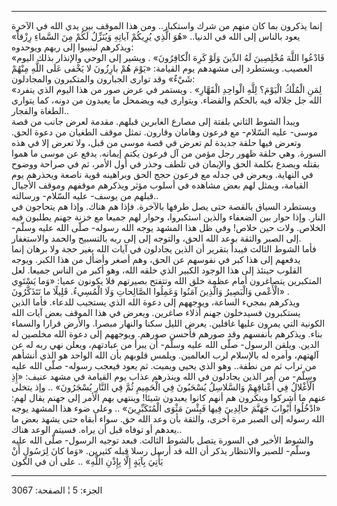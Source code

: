 ------------------------------------------------------------------------

إنما يذكرون بما كان منهم من شرك واستكبار.. ومن هذا الموقف بين يدي الله
في الآخرة يعود بالناس إلى الله في الدنيا.. «هُوَ الَّذِي يُرِيكُمْ آياتِهِ وَيُنَزِّلُ
لَكُمْ مِنَ السَّماءِ رِزْقاً» ويذكرهم لينيبوا إلى ربهم ويوحدوه:  
«فَادْعُوا اللَّهَ مُخْلِصِينَ لَهُ الدِّينَ وَلَوْ كَرِهَ الْكافِرُونَ» . ويشير إلى الوحي
والإنذار بذلك اليوم العصيب. ويستطرد إلى مشهدهم يوم القيامة: «يَوْمَ هُمْ
بارِزُونَ لا يَخْفى عَلَى اللَّهِ مِنْهُمْ شَيْءٌ» وقد توارى الجبارون والمتكبرون
والمجادلون:  
«لِمَنِ الْمُلْكُ الْيَوْمَ؟ لِلَّهِ الْواحِدِ الْقَهَّارِ» . ويستمر في عرض صور من هذا اليوم
الذي يتفرد الله جل جلاله فيه بالحكم والقضاء. ويتوارى فيه ويضمحل ما
يعبدون من دونه، كما يتوارى الطغاة والفجار..  
ويبدأ الشوط الثاني بلفتة إلى مصارع الغابرين قبلهم. مقدمة لعرض جانب من
قصة موسى- عليه السّلام- مع فرعون وهامان وقارون. تمثل موقف الطغيان من دعوة
الحق. وتعرض فيها حلقة جديدة لم تعرض في قصة موسى من قبل، ولا تعرض إلا في
هذه السورة. وهي حلقة ظهور رجل مؤمن من آل فرعون يكتم إيمانه. يدفع عن موسى
ما هموا بقتله ويصدع بكلمة الحق والإيمان في تلطف وحذر في أول الأمر، ثم في
صراحة ووضوح في النهاية. ويعرض في جدله مع فرعون حجج الحق وبراهينه قوية
ناصعة ويحذرهم يوم القيامة، ويمثل لهم بعض مشاهده في أسلوب مؤثر ويذكرهم
موقفهم وموقف الأجيال قبلهم من يوسف- عليه السّلام- ورسالته..  
ويستطرد السياق بالقصة حتى يصل طرفها بالآخرة. فإذا هم هناك. وإذا هم
يتحاجون في النار. وإذا حوار بين الضعفاء والذين استكبروا، وحوار لهم جميعا
مع خزنة جهنم يطلبون فيه الخلاص. ولات حين خلاص! وفي ظل هذا المشهد يوجه
الله رسوله- صلّى الله عليه وسلّم- إلى الصبر والثقة بوعد الله الحق، والتوجه
إلى إلى ربه بالتسبيح والحمد والاستغفار.  
فأما الشوط الثالث فيبدأ بتقرير أن الذين يجادلون في آيات الله بغير حجة
ولا برهان إنما يدفعهم إلى هذا كبر في نفوسهم عن الحق، وهم أصغر وأضأل من
هذا الكبر. ويوجه القلوب حينئذ إلى هذا الوجود الكبير الذي خلقه الله، وهو
أكبر من الناس جميعا. لعل المتكبرين يتصاغرون أمام عظمة خلق الله وتتفتح
بصيرتهم فلا يكونون عميا: «وَما يَسْتَوِي الْأَعْمى وَالْبَصِيرُ وَالَّذِينَ آمَنُوا وَعَمِلُوا
الصَّالِحاتِ وَلَا الْمُسِيءُ. قَلِيلًا ما تَتَذَكَّرُونَ» .  
ويذكرهم بمجيء الساعة، ويوجههم إلى دعوة الله الذي يستجيب للدعاء. فأما
الذين يستكبرون فسيدخلون جهنم أذلاء صاغرين. ويعرض في هذا الموقف بعض آيات
الله الكونية التي يمرون عليها غافلين. يعرض الليل سكنا والنهار مبصرا.
والأرض قرارا والسماء بناء. ويذكرهم بأنفسهم وقد صورهم فأحسن صورهم.
ويوجههم إلى دعوة الله مخلصين له الدين. ويلقن الرسول- صلّى الله عليه وسلّم-
أن يبرأ من عبادتهم، ويعلن نهي ربه له عن آلهتهم، وأمره له بالإسلام لرب
العالمين. ويلمس قلوبهم بأن الله الواحد هو الذي أنشأهم من تراب ثم من
نطفة.. وهو الذي يحيي ويميت. ثم يعود فيعجب رسوله- صلّى الله عليه وسلّم- من
أمر الذين يجادلون في الله وينذرهم عذاب يوم القيامة في مشهد عنيف: «إِذِ
الْأَغْلالُ فِي أَعْناقِهِمْ وَالسَّلاسِلُ يُسْحَبُونَ فِي الْحَمِيمِ ثُمَّ فِي النَّارِ يُسْجَرُونَ» .. وإذ
يتخلى عنهم ما أشركوا وينكرون هم أنهم كانوا يعبدون شيئا! وينتهي بهم الأمر
إلى جهنم يقال لهم: «ادْخُلُوا أَبْوابَ جَهَنَّمَ خالِدِينَ فِيها فَبِئْسَ مَثْوَى الْمُتَكَبِّرِينَ»
.. وعلى ضوء هذا المشهد يوجه الله رسوله إلى الصبر مرة أخرى، والثقة بأن
وعد الله حق. سواء أبقاه حتى يشهد بعض ما يعدهم أو توفاه قبل أن يراه.
فسيتم الوعد هناك..  
والشوط الأخير في السورة يتصل بالشوط الثالث. فبعد توجيه الرسول- صلّى الله
عليه وسلّم- للصبر والانتظار يذكر أن الله قد أرسل رسلا قبله كثيرين. «وَما
كانَ لِرَسُولٍ أَنْ يَأْتِيَ بِآيَةٍ إِلَّا بِإِذْنِ اللَّهِ» .. على أن في الكون

------------------------------------------------------------------------

الجزء: 5 ¦ الصفحة: 3067
